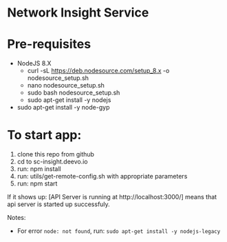 # Network Insight Service
# Pre-requisites
- NodeJS 8.X
  - curl -sL https://deb.nodesource.com/setup_8.x -o nodesource_setup.sh
  - nano nodesource_setup.sh
  - sudo bash nodesource_setup.sh
  - sudo apt-get install -y nodejs
- sudo apt-get install -y node-gyp
# To start app:
1. clone this repo from github
2. cd to sc-insight.deevo.io
3. run: npm install
4. run: utils/get-remote-config.sh with appropriate parameters
6. run: npm start

  If it shows up: [API Server is running at http://localhost:3000/] means that api server is started up successfuly.

Notes:
- For error `node: not found`, run: `sudo apt-get install -y nodejs-legacy`